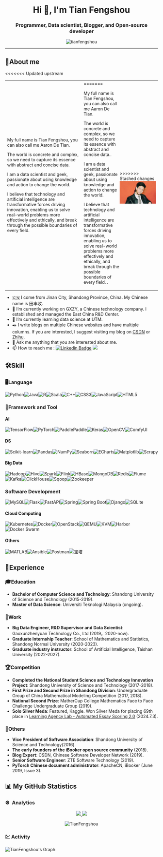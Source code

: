 <h1 align="center">Hi 👋, I'm Tian Fengshou</h1>
<h3 align="center">Programmer, Data scientist, Blogger, and Open-source developer</h3>

<p align="center"> <img src="https://komarev.com/ghpvc/?username=tianfengshou&label=Profile%20views&color=0e75b6&style=flat" alt="tianfengshou" /> </p>

-----

## 🚀About me

<<<<<<< Updated upstream
<table>
<tr>
<td style="width: 50%;">
<p>  My full name is Tian Fengshou, you can also call me Aaron De Tian.</p>
<p>  The world is concrete and complex, so we need to capture its essence with abstract and concise data.</p>
<p>  I am a data scientist and geek, passionate about using knowledge and action to change the world. </p>
<p>  I believe that technology and artificial intelligence are transformative forces driving innovation, enabling us to solve real-world problems more effectively and ethically, and break through the possible boundaries of every field. </p>
</td>
<td style="width: 50%;">
=======


<div style="display: flex; align-items: center;">
<div style="flex: 1;">
<p>My full name is Tian Fengshou, you can also call me Aaron De Tian.</p>
<p> The world is concrete and complex, so we need to capture its essence with abstract and concise data..</p>
<p> I am a data scientist and geek, passionate about using knowledge and action to change the world. </p>
<p>I believe that technology and artificial intelligence are transformative forces driving innovation, enabling us to solve real-world problems more effectively and ethically, and break through the possible boundaries of every field. .</p>
</div>
<div style="flex: 1;">
>>>>>>> Stashed changes
<img src="img/TianFengshou_LeatherRobe_Shirt_Tie_RedBackground.png" alt="田丰收_写真_皮衣_衬衫_领带_红色背景" style="max-width: 100%;">
</td>
</tr>
</table>



- :cn:  I come from Jinan City, Shandong Province, China. My Chinese name is 田丰收.
- 🔭 I’m currently working on GXZY, a Chinese technology company. I established and managed the East China R&D Center.
- 🌱 I’m currently learning data science at UTM.
- :black_nib: I write blogs on multiple Chinese websites and have multiple columns. If you are interested, I suggest visiting my blog on [CSDN](https://fonttian.blog.csdn.net/?type=blog) or [Zhihu](https://www.zhihu.com/people/fonttian).
- 💬 Ask me anything that you are interested about me.
- 📫 How to reach me : [![Linkedin Badge](https://img.shields.io/badge/-田丰收-blue?style=flat&logo=Linkedin&logoColor=white)](https://www.linkedin.com/in/%E4%B8%B0%E6%94%B6-%E7%94%B0-892097114/) <a href="mailto:fonttian@gmail.com"><img src="https://img.shields.io/badge/fonttian@gmail.com-D14836?style=flat&logo=gmail&logoColor=white"></a>

## 🛠️Skill

### :desktop_computer:Language

![Python](https://img.shields.io/badge/Python-3776AB?style=for-the-badge&logo=python&logoColor=white)![Java](https://img.shields.io/badge/Java-007396?style=for-the-badge&logo=java&logoColor=white)![R](https://img.shields.io/badge/R-276DC3?style=for-the-badge&logo=r&logoColor=white)![Scala](https://img.shields.io/badge/Scala-DC322F?style=for-the-badge&logo=scala&logoColor=white)![C++](https://img.shields.io/badge/C++-00599C?style=for-the-badge&logo=cplusplus&logoColor=white)![CSS3](https://img.shields.io/badge/CSS3-1572B6?style=for-the-badge&logo=css3&logoColor=white)![JavaScript](https://img.shields.io/badge/JavaScript-F7DF1E?style=for-the-badge&logo=javascript&logoColor=black)![HTML5](https://img.shields.io/badge/HTML5-E34F26?style=for-the-badge&logo=html5&logoColor=white)

### :hammer:Framework and Tool

#### AI

![TensorFlow](https://img.shields.io/badge/TensorFlow-FF6F00?style=for-the-badge&logo=tensorflow&logoColor=white)![PyTorch](https://img.shields.io/badge/PyTorch-EE4C2C?style=for-the-badge&logo=pytorch&logoColor=white)![PaddlePaddle](https://img.shields.io/badge/PaddlePaddle-0053F4?style=for-the-badge&logo=paddlepaddle&logoColor=white)![Keras](https://img.shields.io/badge/Keras-D00000?style=for-the-badge&logo=keras&logoColor=white)![OpenCV](https://img.shields.io/badge/OpenCV-5C3EE8?style=for-the-badge&logo=opencv&logoColor=white)![ComfyUI](https://img.shields.io/badge/ComfyUI-DAA520?style=for-the-badge&logo=comfyui&logoColor=white)

#### DS

![Scikit-learn](https://img.shields.io/badge/Scikit--learn-F7931E?style=for-the-badge&logo=scikit-learn&logoColor=white)![Pandas](https://img.shields.io/badge/Pandas-150458?style=for-the-badge&logo=pandas&logoColor=white)![NumPy](https://img.shields.io/badge/NumPy-013243?style=for-the-badge&logo=numpy&logoColor=white)![Seaborn](https://img.shields.io/badge/Seaborn-3776AB?style=for-the-badge&logo=seaborn&logoColor=white)![ECharts](https://img.shields.io/badge/ECharts-AA344D?style=for-the-badge&logo=apache-echarts&logoColor=white)![Matplotlib](https://img.shields.io/badge/Matplotlib-E25A1C?style=for-the-badge&logo=matplotlib&logoColor=white)![Scrapy](https://img.shields.io/badge/Scrapy-50A14F?style=for-the-badge&logo=scrapy&logoColor=white)

#### Big Data

![Hadoop](https://img.shields.io/badge/Hadoop-66CCFF?style=for-the-badge&logo=apache-hadoop&logoColor=black)![Hive](https://img.shields.io/badge/Hive-FDEE21?style=for-the-badge&logo=apache-hive&logoColor=black)![Spark](https://img.shields.io/badge/Apache_Spark-E25A1C?style=for-the-badge&logo=apache-spark&logoColor=white)![Flink](https://img.shields.io/badge/Apache_Flink-E6526F?style=for-the-badge&logo=apache-flink&logoColor=white)![HBase](https://img.shields.io/badge/HBase-EB0000?style=for-the-badge&logo=apache-hbase&logoColor=white)![MongoDB](https://img.shields.io/badge/MongoDB-47A248?style=for-the-badge&logo=mongodb&logoColor=white)![Redis](https://img.shields.io/badge/Redis-DC382D?style=for-the-badge&logo=redis&logoColor=white)![Flume](https://img.shields.io/badge/Flume-0A9AB0?style=for-the-badge&logo=apache-flume&logoColor=white)![Kafka](https://img.shields.io/badge/Kafka-231F20?style=for-the-badge&logo=apache-kafka&logoColor=white)![ClickHouse](https://img.shields.io/badge/ClickHouse-FFCC01?style=for-the-badge&logo=clickhouse&logoColor=black)![Sqoop](https://img.shields.io/badge/Sqoop-1F679A?style=for-the-badge&logo=apache-sqoop&logoColor=white)![Zookeeper](https://img.shields.io/badge/Zookeeper-3C5280?style=for-the-badge&logo=apache-zookeeper&logoColor=white)

### Software Development

![MySQL](https://img.shields.io/badge/MySQL-4479A1?style=for-the-badge&logo=mysql&logoColor=white)![Flask](https://img.shields.io/badge/Flask-000000?style=for-the-badge&logo=flask&logoColor=white)![FastAPI](https://img.shields.io/badge/FastAPI-009688?style=for-the-badge&logo=fastapi&logoColor=white)![Spring](https://img.shields.io/badge/Spring-6DB33F?style=for-the-badge&logo=spring&logoColor=white)![Spring Boot](https://img.shields.io/badge/Spring%20Boot-6DB33F?style=for-the-badge&logo=spring-boot&logoColor=white)![Django](https://img.shields.io/badge/Django-092E20?style=for-the-badge&logo=django&logoColor=white)![SQLite](https://img.shields.io/badge/SQLite-003B57?style=for-the-badge&logo=sqlite&logoColor=white)

#### Cloud Computing

![Kubernetes](https://img.shields.io/badge/Kubernetes-326CE5?style=for-the-badge&logo=kubernetes&logoColor=white)![Docker](https://img.shields.io/badge/Docker-2496ED?style=for-the-badge&logo=docker&logoColor=white)![OpenStack](https://img.shields.io/badge/OpenStack-ED1944?style=for-the-badge&logo=openstack&logoColor=white)![QEMU](https://img.shields.io/badge/QEMU-FF6600?style=for-the-badge&logo=qemu&logoColor=white)![KVM](https://img.shields.io/badge/KVM-003C57?style=for-the-badge&logo=kvm&logoColor=white)![Harbor](https://img.shields.io/badge/Harbor-60B932?style=for-the-badge&logo=harbor&logoColor=white)
![Docker Swarm](https://img.shields.io/badge/Docker%20Swarm-2496ED?style=for-the-badge&logo=docker&logoColor=white)

#### Others

![MATLAB](https://img.shields.io/badge/MATLAB-0076A8?style=for-the-badge&logo=mathworks&logoColor=white)![Ansible](https://img.shields.io/badge/Ansible-EE0000?style=for-the-badge&logo=ansible&logoColor=white)![Postman](https://img.shields.io/badge/Postman-FF6C37?style=for-the-badge&logo=postman&logoColor=white)![宝塔](https://img.shields.io/badge/宝塔-11BFAE?style=for-the-badge&logo=baota&logoColor=white)

## :calendar:Experience

### 🎓Education

- **Bachelor of Computer Science and Technology**:  Shandong University of Science and Technology (2015-2019).
- **Master of Data Science**: Universiti Teknologi Malaysia (ongoing).

### 💼Work

- **Big Data Engineer, R&D Supervisor and Data Scientist**: Gaoxunzhenyuan Technology Co., Ltd (2019，2020-now).
- **Graduate Internship Teacher**: School of Mathematics and Statistics, Shandong Normal University (2020-2023).
- **Graduate industry instructor**: School of Artificial Intelligence, Taishan University (2022-2027).

### :trophy:Competition

- **Completed the National Student Science and Technology Innovation Project**: Shandong University of Science and Technology (2017-2018).
- **First Prize and Second Prize in Shandong Division**: Undergraduate Group of China Mathematical Modeling Competition (2017, 2018).
- **National Second Prize**: MatherCup College Mathematics Face to Face Challenge Undergraduate Group (2019).
- **Solo Silver Meda**: Featured, Kaggle. Won Silver Meda for placing 69th place in [Learning Agency Lab - Automated Essay Scoring 2.0](https://www.kaggle.com/competitions/learning-agency-lab-automated-essay-scoring-2) (2024.7.3).

### :scroll:Others

- **Vice President of Software Association**: Shandong University of Science and Technology(2016).
- **The early founders of the iBooker open source community** (2018).
- **Blog Expert**: CSDN, Chinese Software Developer Network (2019).
- **Senior Software Engineer**: ZTE Software Technology (2019).
- **PyTorch Chinese document administrator**: ApacheCN, iBooker (June 2019, Issue 3). 

## 📊 My GitHub Statistics

### ⚙️ &nbsp;Analytics

<p align="center">
<a href="https://github.com/TianFengshou">
  <img height="180em" src="https://github-readme-stats-eight-theta.vercel.app/api?username=TianFengshou&show_icons=true&count_private=true"/>
  <img height="180em" src="https://github-readme-stats-eight-theta.vercel.app/api/top-langs/?username=TianFengshou&layout=compact&langs_count=8"/>
</a>
</p>

<p align='center'><img align="center" src="https://github-readme-streak-stats.herokuapp.com/?user=TianFengshou&" alt="TianFengshou" /></p>


### :chart:&nbsp;Activity

![TianFengshou's Graph](https://github-readme-activity-graph.vercel.app/graph?username=TianFengshou&custom_title=TianFengshou's%20GitHub%20Activity%20Graph&bg_color=ffffff&color=4c4c4c&line=f9c846&point=fb8500&area=true&hide_border=true)
